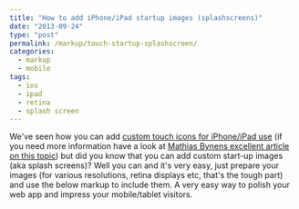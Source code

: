 ```yaml
---
title: "How to add iPhone/iPad startup images (splashscreens)"
date: "2013-09-24"
type: "post"
permalink: /markup/touch-startup-splashscreen/
categories:
  - markup
  - mobile
tags:
  - ios
  - ipad
  - retina
  - splash screen
---
```


We've seen how you can add [custom touch icons for iPhone/iPad use](http://phrappe.com/markup/how-to-attach-a-custom-apple-iphoneipad-icon-to-your-website/ "How to attach a custom apple iPhone/iPad icon to your website") (if you need more information have a look at [Mathias Bynens excellent article on this topic](http://mathiasbynens.be/notes/touch-icons "Everything you always wanted to know about touch icons")) but did you know that you can add custom start-up images (aka splash screens)? Well you can and it's very easy, just prepare your images (for various resolutions, retina displays etc, that's the tough part) and use the below markup to include them. A very easy way to polish your web app and impress your mobile/tablet visitors.
